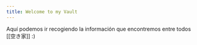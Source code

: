```yaml
---
title: Welcome to my Vault
---
```


Aquí podemos ir recogiendo la información que encontremos entre todos [[空き家]] :)
